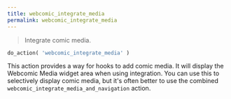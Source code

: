 ```yaml
---
title: webcomic_integrate_media
permalink: webcomic_integrate_media
---
```


> Integrate comic media.

```php
do_action( 'webcomic_integrate_media' )
```

This action provides a way for hooks to add comic media. It will display
the Webcomic Media widget area when using integration. You can use this to
selectively display comic media, but it's often better to use the combined
`webcomic_integrate_media_and_navigation` action.

